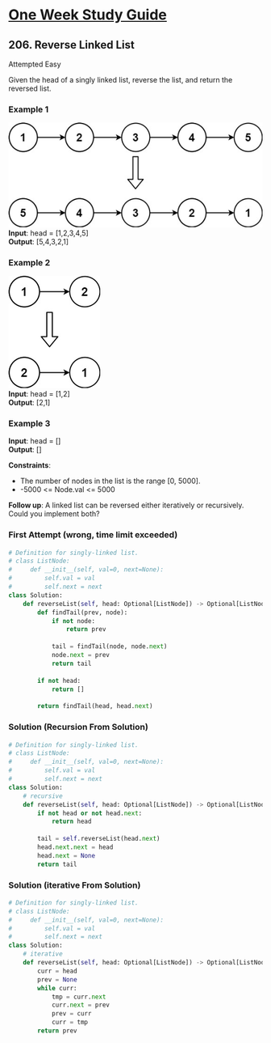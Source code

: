 # [One Week Study Guide](../../readme.md)

## 206. Reverse Linked List

Attempted
Easy

Given the head of a singly linked list, reverse the list, and return the reversed list.

### Example 1

![ex1](images/rev1ex1.jpg)  
**Input**: head = [1,2,3,4,5]  
**Output**: [5,4,3,2,1]

### Example 2

![ex2](images/rev1ex2.jpg)  
**Input**: head = [1,2]  
**Output**: [2,1]

### Example 3

**Input**: head = []  
**Output**: []

**Constraints**:

- The number of nodes in the list is the range [0, 5000].
- -5000 <= Node.val <= 5000

**Follow up**: A linked list can be reversed either iteratively or recursively. Could you implement both?

### First Attempt (wrong, time limit exceeded)

```Python
# Definition for singly-linked list.
# class ListNode:
#     def __init__(self, val=0, next=None):
#         self.val = val
#         self.next = next
class Solution:
    def reverseList(self, head: Optional[ListNode]) -> Optional[ListNode]:
        def findTail(prev, node):
            if not node:
                return prev

            tail = findTail(node, node.next)
            node.next = prev
            return tail

        if not head:
            return []

        return findTail(head, head.next)
```

### Solution (Recursion From Solution)

```Python
# Definition for singly-linked list.
# class ListNode:
#     def __init__(self, val=0, next=None):
#         self.val = val
#         self.next = next
class Solution:
    # recursive
    def reverseList(self, head: Optional[ListNode]) -> Optional[ListNode]:
        if not head or not head.next:
            return head

        tail = self.reverseList(head.next)
        head.next.next = head
        head.next = None
        return tail

```

### Solution (iterative From Solution)

```Python
# Definition for singly-linked list.
# class ListNode:
#     def __init__(self, val=0, next=None):
#         self.val = val
#         self.next = next
class Solution:
    # iterative
    def reverseList(self, head: Optional[ListNode]) -> Optional[ListNode]:
        curr = head
        prev = None
        while curr:
            tmp = curr.next
            curr.next = prev
            prev = curr
            curr = tmp
        return prev
```
